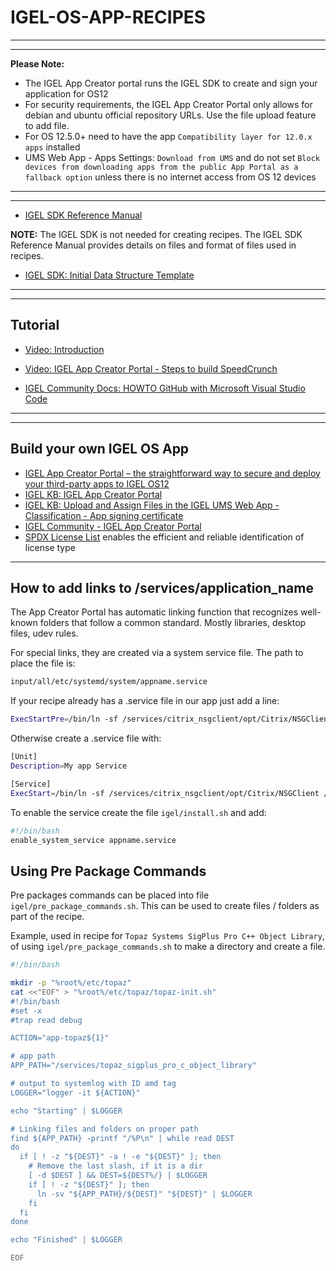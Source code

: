 # IGEL-OS-APP-RECIPES

-----

-----

**Please Note:** 

- The IGEL App Creator portal runs the IGEL SDK to create and sign your application for OS12
- For security requirements, the IGEL App Creator Portal only allows for debian and ubuntu official repository URLs. Use the file upload feature to add file.
- For OS 12.5.0+ need to have the app `Compatibility layer for 12.0.x apps` installed
- UMS Web App - Apps Settings: `Download from UMS` and do not set `Block devices from downloading apps from the public App Portal as a fallback option` unless there is no internet access from OS 12 devices

-----

-----

- [IGEL SDK Reference Manual](utils/IGEL-SDK-Reference-Manual.pdf)

**NOTE:**  The IGEL SDK is not needed for creating recipes. The IGEL SDK Reference Manual provides details on files and format of files used in recipes.

- <a href="utils/igelpkg-new-template-1.0.0.zip" download> IGEL SDK: Initial Data Structure Template</a>

-----

-----

## Tutorial

- [Video: Introduction](utils/videos/01-HOWTO-Introduction.mp4?raw=true)

- [Video: IGEL App Creator Portal - Steps to build SpeedCrunch](https://igel-community.github.io/IGEL-Docs-v02/Docs/HOWTO-Channel-Demos/#igel-app-creator-portal-steps-to-build-speedcrunch)

- [IGEL Community Docs: HOWTO GitHub with Microsoft Visual Studio Code](https://igel-community.github.io/IGEL-Docs-v02/Docs/HOWTO-GitHub-with-VS-Code/)

-----

-----

## Build your own IGEL OS App 

- [IGEL App Creator Portal – the straightforward way to secure and deploy your third-party apps to IGEL OS12](https://www.igel.com/blog/igel-app-creator-portal-the-straightforward-way-to-secure-and-deploy-your-third-party-apps-to-igel-os12/)
- [IGEL KB: IGEL App Creator Portal](https://kb.igel.com/igel-app-creator/current/igel-app-creator-portal)
- [IGEL KB: Upload and Assign Files in the IGEL UMS Web App - Classification - App signing certificate](https://kb.igel.com/en/universal-management-suite/12.05.100/upload-and-assign-files-in-the-igel-ums-web-app)
- [IGEL Community - IGEL App Creator Portal](https://igel-community.github.io/IGEL-Docs-v02/Docs/HOWTO-Add-Applications/#igel-app-creator-portal)
- [SPDX License List](https://spdx.org/licenses/) enables the efficient and reliable identification of license type

-----

## How to add links to /services/application_name

The App Creator Portal has automatic linking function that recognizes well-known folders that follow a common standard. Mostly libraries, desktop files, udev rules.

For special links, they are created via a system service file. The path to place the file is:

```bash linenums="1"
input/all/etc/systemd/system/appname.service
```

If your recipe already has a .service file in our app just add a line:

```bash linenums="1"
ExecStartPre=/bin/ln -sf /services/citrix_nsgclient/opt/Citrix/NSGClient /opt/Citrix/NSGClient
```

Otherwise create a .service file with:

```bash linenums="1"
[Unit]
Description=My app Service

[Service]
ExecStart=/bin/ln -sf /services/citrix_nsgclient/opt/Citrix/NSGClient /opt/Citrix/NSGClient
```

To enable the service create the file `igel/install.sh` and add:

```bash linenums="1"
#!/bin/bash
enable_system_service appname.service
```

## Using Pre Package Commands

Pre packages commands can be placed into file `igel/pre_package_commands.sh`. This can be used to create files / folders as part of the recipe.

Example, used in recipe for `Topaz Systems SigPlus Pro C++ Object Library`, of using `igel/pre_package_commands.sh` to make a directory and create a file.

```bash linenums="1"
#!/bin/bash

mkdir -p "%root%/etc/topaz"
cat <<"EOF" > "%root%/etc/topaz/topaz-init.sh"
#!/bin/bash
#set -x
#trap read debug

ACTION="app-topaz${1}"

# app path
APP_PATH="/services/topaz_sigplus_pro_c_object_library"

# output to systemlog with ID amd tag
LOGGER="logger -it ${ACTION}"

echo "Starting" | $LOGGER

# Linking files and folders on proper path
find ${APP_PATH} -printf "/%P\n" | while read DEST
do
  if [ ! -z "${DEST}" -a ! -e "${DEST}" ]; then
    # Remove the last slash, if it is a dir
    [ -d $DEST ] && DEST=${DEST%/} | $LOGGER
    if [ ! -z "${DEST}" ]; then
      ln -sv "${APP_PATH}/${DEST}" "${DEST}" | $LOGGER
    fi
  fi
done

echo "Finished" | $LOGGER

EOF
```
